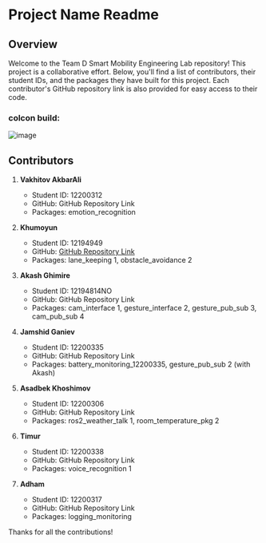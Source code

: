 # Project Name Readme

## Overview

Welcome to the Team D Smart Mobility Engineering Lab repository! This project is a collaborative effort. Below, you'll find a list of contributors, their student IDs, and the packages they have built for this project. Each contributor's GitHub repository link is also provided for easy access to their code.

### colcon build:

![image](https://github.com/Jamshid-Ganiev/Team-D_group_project/assets/84252587/4e603780-f38d-4a53-88eb-85543692930b)


## Contributors

1. **Vakhitov AkbarAli**
   - Student ID: 12200312
   - GitHub: GitHub Repository Link
   - Packages: emotion_recognition

2. **Khumoyun**
   - Student ID: 12194949
   - GitHub: [GitHub Repository Link](https://github.com/khumoyun-eddie/Smart-Mobility/tree/main/final_project)
   - Packages: lane_keeping 1, obstacle_avoidance 2

4. **Akash Ghimire**
   - Student ID: 12194814NO
   - GitHub: GitHub Repository Link
   - Packages: cam_interface 1, gesture_interface 2, gesture_pub_sub 3, cam_pub_sub 4
5. **Jamshid Ganiev**
   - Student ID: 12200335
   - GitHub: GitHub Repository Link
   - Packages: battery_monitoring_12200335, gesture_pub_sub 2 (with Akash)
6. **Asadbek Khoshimov**
   - Student ID: 12200306
   - GitHub: GitHub Repository Link
   - Packages: ros2_weather_talk 1, room_temperature_pkg 2
7. **Timur**
   - Student ID: 12200338
   - GitHub: GitHub Repository Link
   - Packages: voice_recognition 1
8. **Adham**
   - Student ID: 12200317
   - GitHub: GitHub Repository Link
   - Packages: logging_monitoring

Thanks for all the contributions!
